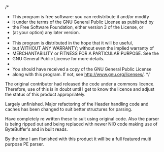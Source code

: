 /*
 * This program is free software: you can redistribute it and/or modify
 * it under the terms of the GNU General Public License as published by
 * the Free Software Foundation, either version 3 of the License, or
 * (at your option) any later version.
 * 
 * This program is distributed in the hope that it will be useful,
 * but WITHOUT ANY WARRANTY; without even the implied warranty of
 * MERCHANTABILITY or FITNESS FOR A PARTICULAR PURPOSE. See the
 * GNU General Public License for more details.
 * 
 * You should have received a copy of the GNU General Public License
 * along with this program. If not, see <http://www.gnu.org/licenses/>.
 */
 
The original contributor had released the code under a commons licence. 
Therefore, use of this is in doubt until I get to know the licence and adjust the status of this product appropriately.

Largely unfinished. Major refactoring of the Header handling code and caches has been changed to suit better structures for parsing.

Have completely re written these to suit using original code. Also the parser is being ripped out and being replaced with newer NIO code making use of ByteBuffer's and in built reads.

By the time I am fisnished with this product it will be a full featured multi purpose PE parser.